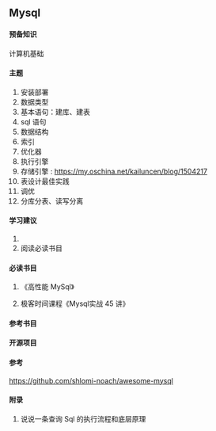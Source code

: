 ## Mysql

#### 预备知识

计算机基础

#### 主题

1. 安装部署
2. 数据类型
3. 基本语句：建库、建表
4. sql 语句
5. 数据结构
6. 索引
7. 优化器
8. 执行引擎
9. 存储引擎 : https://my.oschina.net/kailuncen/blog/1504217
10. 表设计最佳实践
11. 调优
12. 分库分表、读写分离

#### 学习建议

1. 
2. 阅读必读书目

#### 必读书目

1. 《高性能 MySql》

2. 极客时间课程《Mysql实战 45 讲》

#### 参考书目

#### 开源项目

#### 参考

<https://github.com/shlomi-noach/awesome-mysql>



#### 附录



1. 说说一条查询 Sql 的执行流程和底层原理
